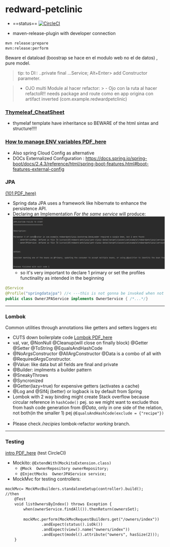 # redward-petclinic
- ==status==
[![CircleCI](https://dl.circleci.com/status-badge/img/gh/friedelredward/redward-petclinic/tree/main.svg?style=svg)](https://dl.circleci.com/status-badge/redirect/gh/friedelredward/redward-petclinic/tree/main)

- maven-release-plugin with developer connection
```
mvn release:prepare
mvn:release:perform
```

Beware el dataload (boostrap se hace en el modulo web no el de datos) , pure model.

> tip: to DI:: ..private final ...Service; Alt+Enter> add Constructor parameter.


> - OJO multi Module al hacer refactor:
    >  - Ojo con la ruta al hacer refactoR!! needs package and route
         como en app origina con artifact inverted
         (com.example.redwardpetclinic)


### [Thymeleaf_CheatSheet](https://github.com/engma/thymeleaf-cheat-sheet)
- thymelaf template have inheritance so BEWARE of the html sintax and structure!!!!

### [How to manage ENV variables  PDF_here](https://github.com/friedelredward/redward-petclinic/blob/main/ExternalPropertiesOverview.pdf)
- Also spring Cloud Config as alternative
- DOCs Externalized Configuration : https://docs.spring.io/spring-boot/docs/2.4.3/reference/html/spring-boot-features.html#boot-features-external-config

### JPA
[(101  PDF_here)]("https://github.com/friedelredward/redward-petclinic/blob/main/JPA+Entity+Relationships.pdf")

- Spring data JPA uses a framework like hibernate to 
enhance the persistence API.
- Declaring an Implementation *For the same service* will produce:
![img.png](img.png)
  - so it's very important to declare 1 primary or set the profiles functinality 
  as intended in the beginning
````java
@Service
@Profile("springdatajpa") //< ---this is not gonna be invoked when not active.profile 
public class OwnerJPAService implements OwnerService { /*...*/}
````
-------------
### Lombok
 Common utilities through annotations like getters and setters loggers etc
- CUTS  down boilerplate code
  [Lombok PDF_here]("https://github.com/friedelredward/redward-petclinic/blob/main/OverviewOfLombok.pdf")
- val, var, @NonNull @Cleanup(will close on finally block) @Getter @Setter @ToString @EqualsAndHashCode
- @NoArgsConstructor @AllArgConstructor @Data is a combo of all with @RequiredArgsConstructor.
- @Value: like data but all fields are final and private
- @Builder: implments a builder pattern
- @SneakyThrows
- @Syncronized
- @Getter(lazy=true) for expensive getters (activates a cache)
- @Log and @Slf4j (better) or logback is by default from Spring
- Lombok with 2 way binding might create Stack overflow
because circular reference in ``hashCode()`` pej. so we might
want to exclude thos from hash code generation from _@Data_, only in one side of the 
relation, not both(in the smaller 1) pej ``@EqualsAndHashCode(exclude = {"recipe"})`` .
- Please check _/recipies_ lombok-refactor *working* branch.

----------

### Testing

[intro PDF_here]("https://github.com/friedelredward/redward-petclinic/blob/main/IntroTestingSpring.pdf")
(test CircleCI)

- Mockito: ``@ExtendWith(MockitoExtension.class)``
   - ``@Mock  OwnerRepository ownerRepository;``
   - ``@InjectMocks  OwnerJPAService service;``
- MockMvc  for testing controllers:
```` 
mockMvc= MockMvcBuilders.standaloneSetup(controller).build();
//then
    @Test
    void listOwnersByIndex() throws Exception {
        when(ownerService.findAll()).thenReturn(ownersSet);

        mockMvc.perform(MockMvcRequestBuilders.get("/owners/index"))
                .andExpect(status().isOk())
                .andExpect(view().name("owners/index"))
                .andExpect(model().attribute("owners", hasSize(2)));
    }
````




